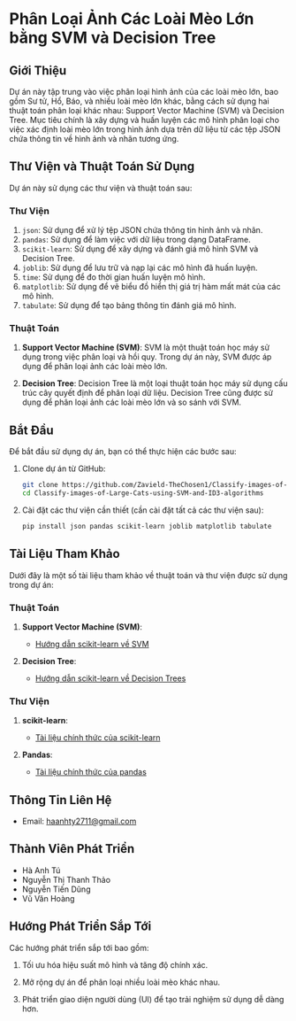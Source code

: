 # Phân Loại Ảnh Các Loài Mèo Lớn bằng SVM và Decision Tree

## Giới Thiệu

Dự án này tập trung vào việc phân loại hình ảnh của các loài mèo lớn, bao gồm Sư tử, Hổ, Báo, và nhiều loài mèo lớn khác, bằng cách sử dụng hai thuật toán phân loại khác nhau: Support Vector Machine (SVM) và Decision Tree. Mục tiêu chính là xây dựng và huấn luyện các mô hình phân loại cho việc xác định loài mèo lớn trong hình ảnh dựa trên dữ liệu từ các tệp JSON chứa thông tin về hình ảnh và nhãn tương ứng.

## Thư Viện và Thuật Toán Sử Dụng

Dự án này sử dụng các thư viện và thuật toán sau:

### Thư Viện

1. `json`: Sử dụng để xử lý tệp JSON chứa thông tin hình ảnh và nhãn.
2. `pandas`: Sử dụng để làm việc với dữ liệu trong dạng DataFrame.
3. `scikit-learn`: Sử dụng để xây dựng và đánh giá mô hình SVM và Decision Tree.
4. `joblib`: Sử dụng để lưu trữ và nạp lại các mô hình đã huấn luyện.
5. `time`: Sử dụng để đo thời gian huấn luyện mô hình.
6. `matplotlib`: Sử dụng để vẽ biểu đồ hiển thị giá trị hàm mất mát của các mô hình.
7. `tabulate`: Sử dụng để tạo bảng thông tin đánh giá mô hình.

### Thuật Toán

1. **Support Vector Machine (SVM)**: SVM là một thuật toán học máy sử dụng trong việc phân loại và hồi quy. Trong dự án này, SVM được áp dụng để phân loại ảnh các loài mèo lớn.

2. **Decision Tree**: Decision Tree là một loại thuật toán học máy sử dụng cấu trúc cây quyết định để phân loại dữ liệu. Decision Tree cũng được sử dụng để phân loại ảnh các loài mèo lớn và so sánh với SVM.

## Bắt Đầu

Để bắt đầu sử dụng dự án, bạn có thể thực hiện các bước sau:

1. Clone dự án từ GitHub:

    ```bash
    git clone https://github.com/Zavield-TheChosen1/Classify-images-of-Large-Cats-using-SVM-and-ID3-algorithms.git
    cd Classify-images-of-Large-Cats-using-SVM-and-ID3-algorithms
    ```

2. Cài đặt các thư viện cần thiết (cần cài đặt tất cả các thư viện sau):

    ```bash
    pip install json pandas scikit-learn joblib matplotlib tabulate
    ```


## Tài Liệu Tham Khảo

Dưới đây là một số tài liệu tham khảo về thuật toán và thư viện được sử dụng trong dự án:

### Thuật Toán

1. **Support Vector Machine (SVM)**:
    - [Hướng dẫn scikit-learn về SVM](https://scikit-learn.org/stable/modules/svm.html)

2. **Decision Tree**:
    - [Hướng dẫn scikit-learn về Decision Trees](https://scikit-learn.org/stable/modules/tree.html)

### Thư Viện

1. **scikit-learn**: 
    - [Tài liệu chính thức của scikit-learn](https://scikit-learn.org/stable/documentation.html)

2. **Pandas**:
    - [Tài liệu chính thức của pandas](https://pandas.pydata.org/docs/)

## Thông Tin Liên Hệ

- Email: haanhty2711@gmail.com

## Thành Viên Phát Triển

- Hà Anh Tú
- Nguyễn Thị Thanh Thảo
- Nguyễn Tiến Dũng
- Vũ Văn Hoàng

## Hướng Phát Triển Sắp Tới

Các hướng phát triển sắp tới bao gồm:

1. Tối ưu hóa hiệu suất mô hình và tăng độ chính xác.

2. Mở rộng dự án để phân loại nhiều loài mèo khác nhau.

3. Phát triển giao diện người dùng (UI) để tạo trải nghiệm sử dụng dễ dàng hơn.

